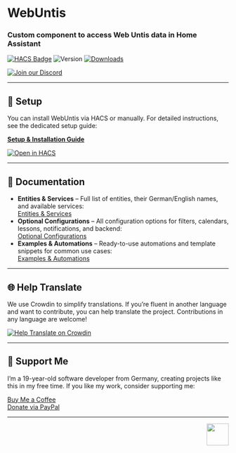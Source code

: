# WebUntis

### Custom component to access Web Untis data in Home Assistant

[![HACS Badge](https://img.shields.io/badge/HACS-Default-orange.svg)](https://github.com/custom-components/hacs)
![Version](https://img.shields.io/github/v/release/JonasJoKuJonas/homeassistant-WebUntis)
[![Downloads](https://img.shields.io/github/downloads/JonasJoKuJonas/homeassistant-WebUntis/total)](https://tooomm.github.io/github-release-stats/?username=JonasJoKuJonas&repository=HomeAssistant-WebUntis)

[![Join our Discord](https://discordapp.com/api/guilds/1090218586565509170/widget.png?style=banner4)](https://discord.gg/34EHnHQaPm)

---

## 🚀 Setup

You can install WebUntis via HACS or manually. For detailed instructions, see the dedicated setup guide:

[**Setup & Installation Guide**](docs/Setup.md)

[![Open in HACS](https://my.home-assistant.io/badges/hacs_repository.svg)](https://my.home-assistant.io/redirect/hacs_repository/?owner=JonasJoKuJonas&repository=Homeassistant-WebUntis)

---

## 📖 Documentation

- **Entities & Services** – Full list of entities, their German/English names, and available services:  
  [Entities & Services](docs/ENTITIES_AND_SERVICES.md)
- **Optional Configurations** – All configuration options for filters, calendars, lessons, notifications, and backend:  
  [Optional Configurations](docs/OPTIONAL_CONFIGURATIONS.md)
- **Examples & Automations** – Ready-to-use automations and template snippets for common use cases:  
  [Examples & Automations](docs/EXAMPLES_AND_AUTOMATIONS.md)

---

## 🌐 Help Translate

We use Crowdin to simplify translations. If you’re fluent in another language and want to contribute, you can help translate the project. Contributions in any language are welcome!

[![Help Translate on Crowdin](https://badges.crowdin.net/badge/light/crowdin-on-dark.png)](https://crowdin.com/project/homeassistant-webuntis)

---

## 💖 Support Me

I’m a 19-year-old software developer from Germany, creating projects like this in my free time. If you like my work, consider supporting me:

[Buy Me a Coffee](https://www.buymeacoffee.com/Jonas_JoKu)  
[Donate via PayPal](https://www.paypal.com/donate/?hosted_button_id=29CAZV3ZHWDMW)

---

<p align="right"><a href="#top"><img src="https://cdn-icons-png.flaticon.com/512/892/892692.png" height="50px"></a></p>
